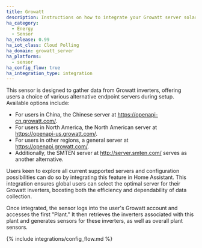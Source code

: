 ```yaml
---
title: Growatt
description: Instructions on how to integrate your Growatt server solar inverter within Home Assistant.
ha_category:
  - Energy
  - Sensor
ha_release: 0.99
ha_iot_class: Cloud Polling
ha_domain: growatt_server
ha_platforms:
  - sensor
ha_config_flow: true
ha_integration_type: integration
---
```


This sensor is designed to gather data from Growatt inverters, offering users a choice of various alternative endpoint servers during setup. Available options include:

- For users in China, the Chinese server at https://openapi-cn.growatt.com/.
- For users in North America, the North American server at https://openapi-us.growatt.com/.
- For users in other regions, a general server at https://openapi.growatt.com/.
- Additionally, the SMTEN server at http://server.smten.com/ serves as another alternative.

Users keen to explore all current supported servers and configuration possibilities can do so by integrating this feature in Home Assistant. This integration ensures global users can select the optimal server for their Growatt inverters, boosting both the efficiency and dependability of data collection.

Once integrated, the sensor logs into the user's Growatt account and accesses the first "Plant." It then retrieves the inverters associated with this plant and generates sensors for these inverters, as well as overall plant sensors.

{% include integrations/config_flow.md %}

